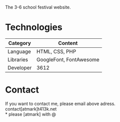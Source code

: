 The 3-6 school festival website.

# Technologies
| Category  | Content                 |
| --------- | ----------------------- |
| Language  | HTML, CSS, PHP          |
| Libraries | GoogleFont, FontAwesome | 
| Developer | 3612                    |

# Contact
If you want to contact me, please email above adress.  <br>
contact[atmark]t413k.net<br>
\* please [atmark] with @
